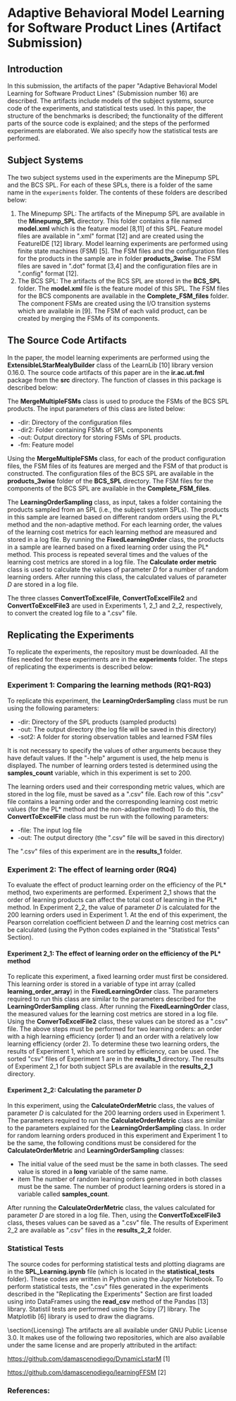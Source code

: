 # Adaptive Behavioral Model Learning for Software Product Lines (Artifact Submission)

## Introduction
In this submission, the artifacts of the paper "Adaptive Behavioral Model Learning for Software Product Lines" (Submission number 16) are described. The artifacts include models of the subject systems, source code of the experiments, and statistical tests used. In this paper, the structure of the benchmarks is described; the functionality of the different parts of the source code is explained; and the steps of the performed experiments are elaborated. We also specify how the statistical tests are performed.

## Subject Systems
The two subject systems used in the experiments are the Minepump SPL and the BCS SPL. For each of these SPLs, there is a folder of the same name in the ``experiments`` folder. The contents of these folders are described below:

1. The Minepump SPL:
The artifacts of the Minepump SPL are available in the **Minepump_SPL** directory. This folder contains a file named **model.xml** which is the feature model [8,11] of this SPL. Feature model files are available in ".xml" format [12] and are created using the FeatureIDE [12] library.
Model learning experiments are performed using finite state machines (FSM) [5].
The FSM files and the configuration files for the products in the sample are in folder **products_3wise**.
The FSM files are saved in ".dot" format [3,4] and the configuration files are in ".config" format [12].
2. The BCS SPL:
The artifacts of the BCS SPL are stored in the **BCS_SPL** folder. The **model.xml** file is the feature model of this SPL. The FSM files for the BCS components are available in the **Complete_FSM_files** folder. The component FSMs are created using the I/O transition systems which are available in [9]. The FSM of each valid product, can be created by merging the FSMs of its components.

## The Source Code Artifacts

In the paper, the model learning experiments are performed using the **ExtensibleLStarMealyBuilder** class of the LearnLib [10] library version 0.16.0.
The source code artifacts of this paper are in the **ir.ac.ut.fml** package from the **src** directory. The function of classes in this package is described below:

The **MergeMultipleFSMs** class is used to produce the FSMs of the BCS SPL products. The input parameters of this class are listed below:

* -dir: Directory of the configuration files
* -dir2: Folder containing FSMs of SPL components
* -out: Output directory for storing FSMs of SPL products.
* -fm: Feature model

Using the **MergeMultipleFSMs** class, for each of the product configuration files, the FSM files of its features are merged and the FSM of that product is constructed.
The configuration files of the BCS SPL are available in the **products_3wise** folder of the **BCS_SPL** directory.
The FSM files for the components of the BCS SPL are available in the **Complete_FSM_files**.

The **LearningOrderSampling** class, as input, takes a folder containing the products sampled from an SPL (i.e., the subject system SPLs). The products in this sample are learned based on different random orders using the PL* method and the non-adaptive method. For each learning order, the values of the learning cost metrics for each learning method are measured and stored in a log file.
By running the **FixedLearningOrder** class, the products in a sample are learned based on a fixed learning order using the PL* method. This process is repeated several times and the values of the learning cost metrics are stored in a log file.
The **Calculate order metric** class is used to calculate the values of parameter *D* for a number of random learning orders. After running this class, the calculated values of parameter *D* are stored in a log file.

The three classes **ConvertToExcelFile**, **ConvertToExcelFile2** and **ConvertToExcelFile3** are used in Experiments 1, 2_1 and 2_2, respectively, to convert the created log file to a ".csv" file.


## Replicating the Experiments
To replicate the experiments, the repository must be downloaded. All the files needed for these experiments are in the **experiments** folder. The steps of replicating the experiments is described below:

### Experiment 1: Comparing the learning methods (RQ1-RQ3)
To replicate this experiment, the **LearningOrderSampling** class must be run using the following parameters:

* -dir: Directory of the SPL products (sampled products)
* -out: The output directory (the log file will be saved in this directory)
* -sot2: A folder for storing observation tables and learned FSM files

It is not necessary to specify the values of other arguments because they have default values.
If the "-help" argument is used, the help menu is displayed.
The number of learning orders tested is determined using the **samples_count** variable, which in this experiment is set to 200. 

The learning orders used and their corresponding metric values, which are stored in the log file, must be saved as a ".csv" file.
Each row of this ".csv" file contains a learning order and the corresponding learning cost metric values (for the PL* method and the non-adaptive method)
To do this, the **ConvertToExcelFile** class must be run with the following parameters:

* -file: The input log file
* -out: The output directory (the ".csv" file will be saved in this directory)

The ".csv" files of this experiment are in the **results_1** folder.

### Experiment 2: The effect of learning order (RQ4)

To evaluate the effect of product learning order on the efficiency of the PL* method, two experiments are performed.
Experiment 2_1 shows that the order of learning products can affect the total cost of learning in the PL* method. In Experiment 2_2, the value of parameter $D$ is calculated for the 200 learning orders used in Experiment 1. At the end of this experiment, the Pearson correlation coefficient between $D$ and the learning cost metrics can be calculated (using the Python codes explained in the "Statistical Tests" Section).

#### Experiment 2_1: The effect of learning order on the efficiency of the PL* method
To replicate this experiment, a fixed learning order must first be considered. This learning order is stored in a variable of type int array (called **learning_order_array**) in the **FixedLearningOrder** class. The parameters required to run this class are similar to the parameters described for the **LearningOrderSampling** class. After running the **FixedLearningOrder** class, the measured values for the learning cost metrics are stored in a log file. Using the **ConverToExcelFile2** class, these values can be stored as a ".csv" file.
The above steps must be performed for two learning orders: an order with a high learning efficiency (order 1) and an order with a relatively low learning efficiency (order 2). To determine these two learning orders, the results of Experiment 1, which are sorted by efficiency, can be used. The sorted "csv" files of Experiment 1 are in the **results_1** directory.
The results of Experiment 2_1 for both subject SPLs are available in the **results_2_1** directory.

#### Experiment 2_2: Calculating the parameter *D*
In this experiment, using the **CalculateOrderMetric** class, the values of parameter *D* is calculated for the 200 learning orders used in Experiment 1.
The parameters required to run the **CalculateOrderMetric** class are similar to the parameters explained for the **LearningOrderSampling** class.
In order for random learning orders produced in this experiment and Experiment 1 to be the same, the following conditions must be considered for the **CalculateOrderMetric** and **LearningOrderSampling** classes:

* The initial value of the seed must be the same in both classes. The seed value is stored in a **long** variable of the same name.
* item The number of random learning orders generated in both classes must be the same. The number of product learning orders is stored in a variable called **samples_count**.

After running the **CalculateOrderMetric** class, the values calculated for parameter *D* are stored in a log file. Then, using the **ConvertToExcelFile3** class, theses values can be saved as a ".csv" file.
The results of Experiment 2_2 are available as ".csv" files in the **results_2_2** folder.

### Statistical Tests

The source codes for performing statistical tests and plotting diagrams are in the **SPL_Learning.ipynb** file (which is located in the **statistical_tests** folder). These codes are written in Python using the Jupyter Notebook.
To perform statistical tests, the ".csv" files generated in the experiments described in the "Replicating the Experiments" Section are first loaded using into DataFrames using the **read_csv** method of the Pandas [13] library.
Statistil tests are performed using the Scipy [7] library.
The Matplotlib [6] library is used to draw the diagrams.


\section{Licensing} 
The artifacts are all available under GNU Public License 3.0. 
It makes use of the following two repositories, which are also available under the same license and
are properly attributed in the artifact: 

https://github.com/damascenodiego/DynamicLstarM [1]

https://github.com/damascenodiego/learningFFSM [2]

### References:
